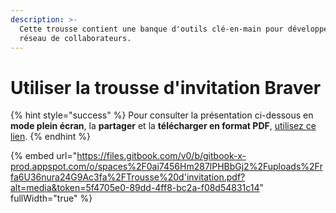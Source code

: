 ```yaml
---
description: >-
  Cette trousse contient une banque d'outils clé-en-main pour développer votre
  réseau de collaborateurs.
---
```


# Utiliser la trousse d'invitation Braver

{% hint style="success" %}
Pour consulter la présentation ci-dessous en **mode plein écran**, la **partager** et la **télécharger en format PDF**, [utilisez ce lien](https://files.gitbook.com/v0/b/gitbook-x-prod.appspot.com/o/spaces%2F0ai7456Hm287lPHBbGj2%2Fuploads%2Frfa6U36nura24G9Ac3fa%2FTrousse%20d'invitation.pdf?alt=media\&token=5f4705e0-89dd-4ff8-bc2a-f08d54831c14).
{% endhint %}

{% embed url="https://files.gitbook.com/v0/b/gitbook-x-prod.appspot.com/o/spaces%2F0ai7456Hm287lPHBbGj2%2Fuploads%2Frfa6U36nura24G9Ac3fa%2FTrousse%20d'invitation.pdf?alt=media&token=5f4705e0-89dd-4ff8-bc2a-f08d54831c14" fullWidth="true" %}

